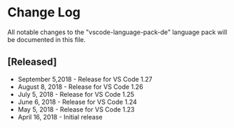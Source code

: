 # Change Log
All notable changes to the "vscode-language-pack-de" language pack will be documented in this file.

## [Released]
* September 5,2018 - Release for VS Code 1.27
* August 8, 2018 - Release for VS Code 1.26
* July 5, 2018 - Release for VS Code 1.25
* June 6, 2018 - Release for VS Code 1.24
* May 5, 2018 - Release for VS Code 1.23
* April 16, 2018 - Initial release

